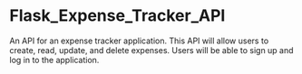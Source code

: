 # Flask_Expense_Tracker_API
An API for an expense tracker application. This API will allow users to create, read, update, and delete expenses. Users will be able to sign up and log in to the application.
